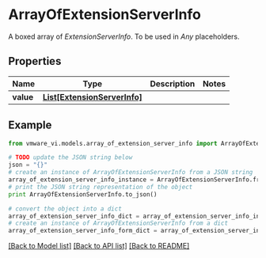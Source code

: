 # ArrayOfExtensionServerInfo

A boxed array of *ExtensionServerInfo*. To be used in *Any* placeholders. 

## Properties
Name | Type | Description | Notes
------------ | ------------- | ------------- | -------------
**value** | [**List[ExtensionServerInfo]**](ExtensionServerInfo.md) |  | 

## Example

```python
from vmware_vi.models.array_of_extension_server_info import ArrayOfExtensionServerInfo

# TODO update the JSON string below
json = "{}"
# create an instance of ArrayOfExtensionServerInfo from a JSON string
array_of_extension_server_info_instance = ArrayOfExtensionServerInfo.from_json(json)
# print the JSON string representation of the object
print ArrayOfExtensionServerInfo.to_json()

# convert the object into a dict
array_of_extension_server_info_dict = array_of_extension_server_info_instance.to_dict()
# create an instance of ArrayOfExtensionServerInfo from a dict
array_of_extension_server_info_form_dict = array_of_extension_server_info.from_dict(array_of_extension_server_info_dict)
```
[[Back to Model list]](../README.md#documentation-for-models) [[Back to API list]](../README.md#documentation-for-api-endpoints) [[Back to README]](../README.md)


